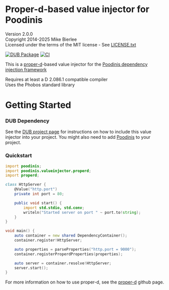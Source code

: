 # Proper-d-based value injector for Poodinis

Version 2.0.0  
Copyright 2014-2025 Mike Bierlee  
Licensed under the terms of the MIT license - See [LICENSE.txt](LICENSE.txt)

[![DUB Package](https://img.shields.io/dub/v/poodinis-proper-d-injector.svg)](https://code.dlang.org/packages/poodinis-proper-d-injector) [![CI](https://github.com/mbierlee/poodinis-proper-d-injector/actions/workflows/dub.yml/badge.svg)](https://github.com/mbierlee/poodinis-proper-d-injector/actions/workflows/dub.yml)

This is a [proper-d]-based value injector for the [Poodinis dependency injection framework](https://github.com/mbierlee/poodinis)

Requires at least a D 2.086.1 compatible compiler  
Uses the Phobos standard library  

# Getting Started

### DUB Dependency

See the [DUB project page](https://code.dlang.org/packages/poodinis-proper-d-injector) for instructions on how to include this value injector into your project. You might also need to add [Poodinis](https://code.dlang.org/packages/poodinis) to your project.

### Quickstart

```d
import poodinis;
import poodinis.valueinjector.properd;
import properd;

class HttpServer {
	@Value("http.port")
	private int port = 80;

	public void start() {
		import std.stdio, std.conv;
		writeln("Started server on port " ~ port.to!string);
	}
}

void main() {
	auto container = new shared DependencyContainer();
	container.register!HttpServer;

	auto properties = parseProperties("http.port = 9000");
	container.registerProperdProperties(properties);

	auto server = container.resolve!HttpServer;
	server.start();
}
```

For more information on how to use proper-d, see the [proper-d] github page.

[proper-d]: https://github.com/free-beer/proper-d
